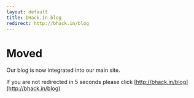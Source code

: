 ```yaml
---
layout: default
title: bHack.in blog
redirect: http://bhack.in/blog
---
```


# Moved

Our blog is now integrated into our main site.

If you are not redirected in 5 seconds please click <i class="fa fa-fw fa-arrow-right"></i> [http://bhack.in/blog](http://bhack.in/blog)
